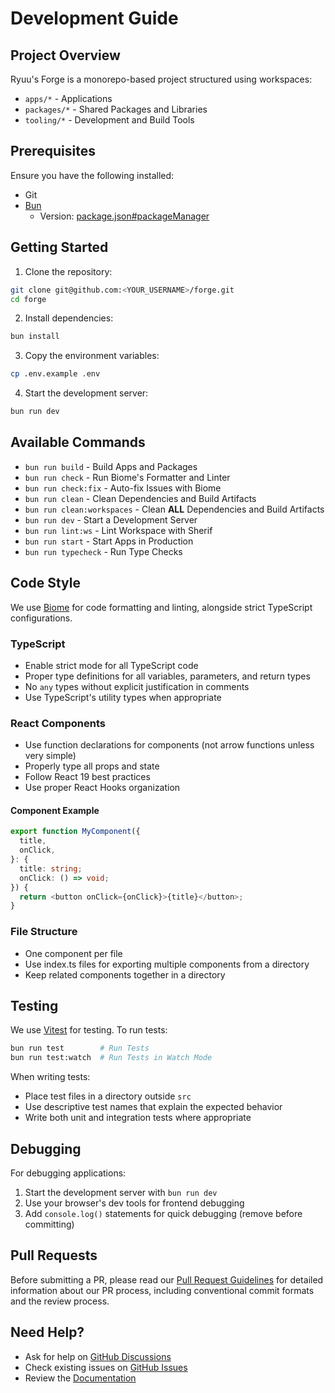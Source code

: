 # Development Guide

## Project Overview

Ryuu's Forge is a monorepo-based project structured using workspaces:

- `apps/*` - Applications
- `packages/*` - Shared Packages and Libraries
- `tooling/*` - Development and Build Tools

## Prerequisites

Ensure you have the following installed:

- Git
- [Bun](https://bun.sh)
  - Version: [package.json#packageManager](../package.json#L4)

## Getting Started

1. Clone the repository:

```bash
git clone git@github.com:<YOUR_USERNAME>/forge.git
cd forge
```

2. Install dependencies:

```bash
bun install
```

3. Copy the environment variables:

```bash
cp .env.example .env
```

4. Start the development server:

```bash
bun run dev
```

## Available Commands

- `bun run build` - Build Apps and Packages
- `bun run check` - Run Biome's Formatter and Linter
- `bun run check:fix` - Auto-fix Issues with Biome
- `bun run clean` - Clean Dependencies and Build Artifacts
- `bun run clean:workspaces` - Clean **ALL** Dependencies and Build Artifacts
- `bun run dev` - Start a Development Server
- `bun run lint:ws` - Lint Workspace with Sherif
- `bun run start` - Start Apps in Production
- `bun run typecheck` - Run Type Checks

## Code Style

We use [Biome](https://biomejs.dev) for code formatting and linting, alongside strict TypeScript configurations.

### TypeScript

- Enable strict mode for all TypeScript code
- Proper type definitions for all variables, parameters, and return types
- No `any` types without explicit justification in comments
- Use TypeScript's utility types when appropriate

### React Components

- Use function declarations for components (not arrow functions unless very simple)
- Properly type all props and state
- Follow React 19 best practices
- Use proper React Hooks organization

#### Component Example

```typescript
export function MyComponent({
  title,
  onClick,
}: {
  title: string;
  onClick: () => void;
}) {
  return <button onClick={onClick}>{title}</button>;
}
```

### File Structure

- One component per file
- Use index.ts files for exporting multiple components from a directory
- Keep related components together in a directory

## Testing

We use [Vitest](https://vitest.dev) for testing. To run tests:

```bash
bun run test        # Run Tests
bun run test:watch  # Run Tests in Watch Mode
```

When writing tests:

- Place test files in a directory outside `src`
- Use descriptive test names that explain the expected behavior
- Write both unit and integration tests where appropriate

## Debugging

For debugging applications:

1. Start the development server with `bun run dev`
2. Use your browser's dev tools for frontend debugging
3. Add `console.log()` statements for quick debugging (remove before committing)

## Pull Requests

Before submitting a PR, please read our [Pull Request Guidelines](./PULL_REQUESTS.md) for detailed information about our PR process, including conventional commit formats and the review process.

## Need Help?

- Ask for help on [GitHub Discussions](https://github.com/ryuudotgg/forge/discussions)
- Check existing issues on [GitHub Issues](https://github.com/ryuudotgg/forge/issues)
- Review the [Documentation](https://forge.ryuu.gg/docs)
